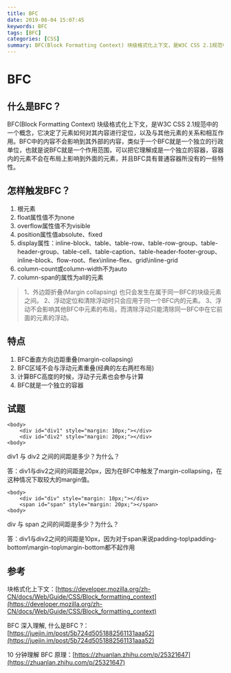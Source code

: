 ```yaml
---
title: BFC
date: 2019-06-04 15:07:45
keywords: BFC
tags: [BFC]
categories: [CSS]
summary: BFC(Block Formatting Context) 块级格式化上下文，是W3C CSS 2.1规范中的一个概念，它决定了元素如何对其内容进行定位，以及与其他元素的关系和相互作用。BFC中的内容不会影响到其外部的内容，类似于一个BFC就是一个独立的行政单位，也就是说BFC就是一个作用范围，可以把它理解成是一个独立的容器，容器内的元素不会在布局上影响到外面的元素，并且BFC具有普通容器所没有的一些特性。
---
```


# BFC

## 什么是BFC？

BFC(Block Formatting Context) 块级格式化上下文，是W3C CSS 2.1规范中的一个概念，它决定了元素如何对其内容进行定位，以及与其他元素的关系和相互作用。BFC中的内容不会影响到其外部的内容，类似于一个BFC就是一个独立的行政单位，也就是说BFC就是一个作用范围，可以把它理解成是一个独立的容器，容器内的元素不会在布局上影响到外面的元素，并且BFC具有普通容器所没有的一些特性。

## 怎样触发BFC？

1. 根元素
2. float属性值不为none
3. overflow属性值不为visible
4. position属性值absolute、fixed
5. display属性：inline-block、table、table-row、table-row-group、table-header-group、table-cell、table-caption、table-header-footer-group、inline-block、flow-root、flex\inline-flex、grid\inline-grid
6. column-count或column-width不为auto
7. column-span的属性为all的元素

> 1、外边距折叠(Margin collapsing) 也只会发生在属于同一BFC的块级元素之间。
2、浮动定位和清除浮动时只会应用于同一个BFC内的元素。
3、浮动不会影响其他BFC中元素的布局，而清除浮动只能清除同一BFC中在它前面的元素的浮动。

## 特点

1. BFC垂直方向边距重叠(margin-collapsing)
2. BFC区域不会与浮动元素重叠(经典的左右两栏布局)
3. 计算BFC高度的时候，浮动子元素也会参与计算
4. BFC就是一个独立的容器

## 试题

    <body>
    	<div id="div1" style="margin: 10px;"></div>
    	<div id="div2" style="margin: 20px;"></div>
    <body>

div1 与 div2 之间的间距是多少？为什么？

答：div1与div2之间的间距是20px，因为在BFC中触发了margin-collapsing，在这种情况下取较大的margin值。

    <body>
    	<div id="div" style="margin: 10px;"></div>
    	<span id="span" style="margin: 20px;"></span>
    <body>

div 与 span 之间的间距是多少？为什么？

答：div1与div2之间的间距是10px，因为对于span来说padding-top\padding-bottom\margin-top\margin-bottom都不起作用

## 参考

块格式化上下文：[https://developer.mozilla.org/zh-CN/docs/Web/Guide/CSS/Block_formatting_context](https://developer.mozilla.org/zh-CN/docs/Web/Guide/CSS/Block_formatting_context)

BFC 深入理解, 什么是BFC ?：[https://juejin.im/post/5b724d5051882561131aaa52](https://juejin.im/post/5b724d5051882561131aaa52)

10 分钟理解 BFC 原理：[https://zhuanlan.zhihu.com/p/25321647](https://zhuanlan.zhihu.com/p/25321647)